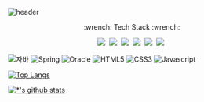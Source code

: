 ![header](https://capsule-render.vercel.app/api?type=waving&color=gradient&height=200&section=header&text=Junior%20Backend%20Developer!!&fontSize=50&animation=fadeIn&reversal=true&fontColor=d6ace6) 


<div align="center">
:wrench: Tech Stack :wrench:
</div>


<p align="center">
<img src="https://img.shields.io/badge/-Java-007396?style=flat&logo=Java&logoColor=ffffff">&nbsp;
<img src="https://img.shields.io/badge/-Spring-6DB33F?style=for-the-badge&logo=Spring&logoColor=white">&nbsp;
<img src="https://img.shields.io/badge/-Oracle-F80000?style=flat-square&logo=Oracle&logoColor=white">&nbsp;
<img src="https://img.shields.io/badge/-HTML5-E34F26?style=flat-square&logo=HTML5&logoColor=white">&nbsp;
<img src="https://img.shields.io/badge/-CSS3-1572B6?style=flat-square&logo=CSS3&logoColor=white">&nbsp; 
<img src="https://img.shields.io/badge/-JavaScript-F7DF1E?style=flat-square&logo=JavaScript&logoColor=white">&nbsp;    
</p>


![자바](https://img.shields.io/badge/-Java-007396?style=flat&logo=Java&logoColor=ffffff)
![Spring](https://img.shields.io/badge/-Spring-6DB33F?style=for-the-badge&logo=Spring&logoColor=white)
![Oracle](https://img.shields.io/badge/-Oracle-F80000?style=flat-square&logo=Oracle&logoColor=white)
![HTML5](https://img.shields.io/badge/-HTML5-E34F26?style=flat-square&logo=HTML5&logoColor=white)
![CSS3](https://img.shields.io/badge/-CSS3-1572B6?style=flat-square&logo=CSS3&logoColor=white)
![Javascript](https://img.shields.io/badge/-JavaScript-F7DF1E?style=flat-square&logo=JavaScript&logoColor=white)  


[![Top Langs](https://github-readme-stats.vercel.app/api/top-langs/?username=KuMinSOO)](https://github.com/KuMinSOO/github-readme-stats)

[![*'s github stats](https://github-readme-stats.vercel.app/api?username=KuMinSOO)](https://github.com/KuMinSOO)





